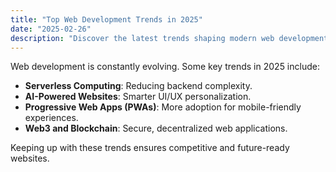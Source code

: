 ```yaml
---
title: "Top Web Development Trends in 2025"
date: "2025-02-26"
description: "Discover the latest trends shaping modern web development."
---
```


Web development is constantly evolving. Some key trends in 2025 include:

- **Serverless Computing**: Reducing backend complexity.  
- **AI-Powered Websites**: Smarter UI/UX personalization.  
- **Progressive Web Apps (PWAs)**: More adoption for mobile-friendly experiences.  
- **Web3 and Blockchain**: Secure, decentralized web applications.  

Keeping up with these trends ensures competitive and future-ready websites.
